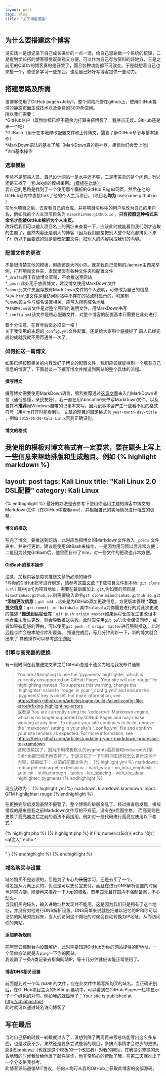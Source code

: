 ```yaml
---
layout: post
tags: Blog
title: "关于博客搭建"
---
```


## 为什么要搭建这个博客

说实话一是想记录下自己成长进步的一点一滴，给自己思路做一个系统的梳理，二是看到学长搭的博客感觉既美观又方便，可以作为自己存放资料的好地方，三是之前用的CSDN的博客真的是丑哭了，而且各种功能都不可改变。于是就想着自己也来搭一个，顺便多学习一些东西，也给自己好好写博客提供一些动力。

## 搭建思路及所需

该博客使用了GitHub pages+Jekyll，整个网站托管在github上，使用GitHub提供的静态页面生成技术以及免费的300Mb空间。     
所以我们需要：   
*GitHub账户（既然你都已经不遗余力打算来搭博客了，程序员无误…GitHub还是来一个吧）   
*GitBash（用于在本地修改配置文件和上传博文，需要了解GitHub命令与基本操作）    
*MarkDown语法的基本了解（MarkDown真的是神器，相信你们会爱上他）   
*Vim基本操作   

### 选取模板
毕竟不是前端人员，自己设计网站一是水平还不够，二是审美真的是个问题…所以还是去找了一套Jekyll的模板来用。[（模板在此处）](http://jekyllthemes.io/)         
我自己的思路是找到了一个使用那个模板的GitHub Pages网页，然后在他的GitHub仓库中直接fork了他的个人主页项目。（项目名**均为** username.github.io ）      
在fork项目之后，去查看自己的仓库，并将项目名称中的用户名改为自己的用户名，例如我的个人主页项目名为 `miaochiahao.github.io` ，**只有按照这种格式来命名才能被GitHub解析为个人主页。**    
改好后我们可以输入项目名上的网址来查看一下，应该此时就能看到我们刚才选取的主题了，虽然内容还是别人的博客（因为我们直接把别人整个站点都拷贝下来了）所以下面要做的就是更改配置文件，把别人的内容换成我们的内容。

### 配置文件的更改
不是很清楚其他的模板，但应该是大同小异。就拿我自己使用的Jacman主题来举例，打开项目文件夹，发现里面有各种文件夹和配置文件:     
*`_drafts`用于存放博文草稿，不会推送至网站    
*`_posts`此处用于放置博文，建议博文使用MarkDown文件  
*`about`此文件夹里存放有MarkDown文件的个人说明，可修改为自己的信息  
*`404.html`该文件是当访问网站中不存在的站点时显示的，可定制  
*`CNAME`该文件与域名设置相关，应写入所购域名地址  
*`README.md`该文件是对整个项目的说明文件，用MarkDown书写  
*`_config.yml`该文件是核心配置文件，对整个博客的配置基本只需要在此处进行  

要十分注意，在冒号后面必须空一格！  
关于我使用的主题的`_config.yml`文件配置，还是给大家甩个[链接](http://simpleyyt.github.io/jekyll-jacman/jekyll/2015/09/20/how-to-use-jacman#more)好了,前人已经完成的成就我就不用再通关一次了。

### 如何推送一篇博文
如果已经按照相关的内容改好了博文的配置文件，我们应该就能得到一个填有自己信息的博客了，下面就谈一下撰写博文并推送到网站的整个具体的流程。

#### 撰写博文
撰写博文需要使用MarkDown语言，强烈推荐通过[这篇文章](http://www.jianshu.com/p/1e402922ee32)来入门MarkDown语言（通俗易懂，亲民友好），我一直在用Abricotine来书写MarkDown文件。以及极其**不推荐**用Windows自带的记事本来写，因为记事本会产生一些看不见的格式符号（用Vim打开时能看到）。 
文章的题目的固定格式为 `year-month-day-title` ，例如 `2015-05-20-Kali-Linux`否则正确识别。

#### 博文的格式
我使用的模板对博文格式有一定要求，要在题头上写上一些信息来帮助排版和生成题目。例如
{% highlight markdown %}
---
layout: post
tags: Kali Linux
title: "Kali Linux 2.0 DSL配置"
category: Kali Linux
---
{% endhighlight %}
最好的办法是去参考下使用你选用主题的博客中博文的Markdown文件（在GitHub中查看raw），并根据自己的实际情况进行相应的调整。

#### 博文的推送
写完了博文，要推送到网站，此时应当把博文的Markdown文件放入 `_posts` 文件夹中，并进行更新。建议是使用GitBash来操作，一是因为用习惯以后非常方便；二是因为装完GitBash后，他里面自带了Vim，对一些文件的更改也非常方便。

#### GitBash的基本操作
注意，加粗内容是每次推送文章所必须的操作   
*与你的GitHub账号进行绑定，请参考[这篇文章](http://blog.csdn.net/hustpzb/article/details/8230454)
*下载项目文件到本地: `git clone [url]` 其中[url]为项目地址，需要在最后面加上`.git`,例如我的项目是`miaochiahao.github.io`,则需要输入命令`git clone miaochiahao.github.io.git`
***添加更改信息**：`git add .`此处是为GitHub添加更改信息，方便版本管理
***添加提交信息**：`git commit -m 'balabala'`其中`balabala`为你需要进行的对此次更改的描述
***推送到远程仓库**：`git push origin master`如果远程仓库发生更改但本地仓库未发生更改，则会导致推送失败。此时应先用`git pull`命令保证同步，或者如果有足够的理由，可以使用`git push -f origin master`进行强制推送，此时远程仓库会被本地仓库所覆盖。
推送完成后，等几分钟刷新一下，新的博文就会出来了
其他操作可以参考[这个网站](http://gitref.org/zh/index.html)

### 引擎与高亮器的更换
有一段时间在我推送完文章之后GitHub总是不遗余力地给我发邮件通知  
>You are attempting to use the 'pygments' highlighter, which is currently unsupported on GitHub Pages. Your site will use 'rouge' for highlighting instead. To suppress this warning, change the 'highlighter' value to 'rouge' in your '_config.yml' and ensure the 'pygments' key is unset. For more information, see https://help.github.com/articles/page-build-failed-config-file-error/#fixing-highlighting-errors.   
或者是
>You are currently using the 'redcarpet' Markdown engine, which is no longer supported by GitHub Pages and may cease working at any time. To ensure your site continues to build, remove the 'markdown' setting in your site's '_config.yml' file and confirm your site renders as expected. For more information, see https://help.github.com/articles/updating-your-markdown-processor-to-kramdown.   
这就很尴尬了，因为所用模板默认的pygments高亮器和redcarpet引擎GitHub都已经不再支持了。于是又花了一下午时间去研究怎么更新这两个内容，结果如下：
以前的配置文件为：
{% highlight yml %}
markdown: redcarpet
redcarpet:
    extensions:
        - hard_wrap
        - no_intra_emphasis
        - autolink
        - strilkethrough
        - tables
        - lax_spacing
        - with_toc_data
highlighter: pygments
{% endhighlight %}

现应该改为：
{% highlight yml %}
markdown: kramdown
kramdown:
    input: GFM
highlighter: rouge
{% endhighlight %}

在更换完毕后发现虽然不报警了，整个博客的排版全乱了。经过排查后发现，排版错误的原来是我之前Markdown文件写的不规范，没有在`#`后面空格。
而高亮则是更换了高亮器之后之前的语法不再适用，例如对一段代码进行高亮应使用以下格式：

{% highlight php %}
{% highlight php %}
if (!is_numeric($id)){
	echo "防止sql注入"
	echo "<hr>"
}
{% endhighlight %}
{% endhighlight %}

### 域名购买与设置

域名购买不是必须的，但是为了专心的~~装逼~~学习，还是去买了一个。   
域名是从万网上买的，优点是可以支付宝支付，而且在进行DNS解析设置的时候也非常方便。顺便再来推荐一下.top的域名，首年四元且在国内不强制备案，不心动么~   
当我们买完域名，输入进地址栏发现并不能用，这是因为我们只是拥有了这个地址，并没有对他进行DNS解析设置。DNS简单来说就是把难以记忆的IP和你可以记忆的网址对应起来，当人们访问这个网址的时候会自动转换为IP地址，从而访问你的网站。

#### 添加解析规则
在阿里云控制台内设置解析，此时需要知道GitHub为你的网站提供的IP地址，一个简单方法就是去`ping`一下你的网站。   
我设置了一条A类记录去指向网站IP，等十几分钟就应该能正常使用了。

#### 博客DNS相关设置
前面提到过一个叫 `CNAME` 的文件，应在此文件中填写所购买的域名。当正确识别后，在GitHub项目主页的Settings选项中，可以看到在GitHub Pages一栏中显示了一个绿色的对勾。例如我的就显示了：Your site is published at http://chiahao.top/   
此时就可以通过域名访问博客了

## 写在最后

当时自己搭的时候一转眼就过去了，没想到隔了两周再来写总结能写出这么多东西，也是收获不少，果然还是要多尝试些新的项目，多搞点事情才会进步的更快。   
感谢[Simpleyyt](https://github.com/Simpleyyt)（也就是这个模板的一个改进者）对我的帮助，在我换引擎换的天昏地暗的时候我曾给他发了邮件咨询，他非常热心的帮助了我，在第二天就推出了一个分支供我参考。  
此博客源码遵循MIT协议，任何人均可从我的GitHub上获取此博客的全部源码。
